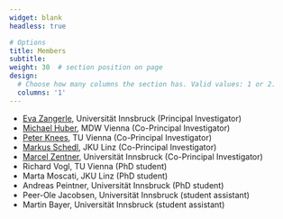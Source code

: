 ```yaml
---
widget: blank
headless: true

# Options
title: Members
subtitle:
weight: 30  # section position on page
design:
  # Choose how many columns the section has. Valid values: 1 or 2.
  columns: '1'
---
```

* [Eva Zangerle](http://evazangerle.at), Universität Innsbruck (Principal Investigator)
* [Michael Huber](https://www.mdw.ac.at/ims/team/michael-huber/), MDW Vienna (Co-Principal Investigator)
* [Peter Knees](https://www.ifs.tuwien.ac.at/~knees/), TU Vienna (Co-Principal Investigator)
* [Markus Schedl](http://www.mschedl.eu/), JKU Linz (Co-Principal Investigator)
* [Marcel Zentner](https://www.uibk.ac.at/psychologie/fachbereiche/pdd/personality_assessment/mitarbeitende/zentner/), Universität Innsbruck (Co-Principal Investigator)
* Richard Vogl, TU Vienna (PhD student)
* Marta Moscati, JKU Linz (PhD student)
* Andreas Peintner, Universität Innsbruck (PhD student)
* Peer-Ole Jacobsen, Universität Innsbruck (student assistant)
* Martin Bayer, Universität Innsbruck (student assistant)
